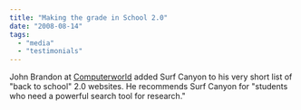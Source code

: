 ```yaml
---
title: "Making the grade in School 2.0"
date: "2008-08-14"
tags: 
  - "media"
  - "testimonials"
---
```


John Brandon at [Computerworld](http://blogs.computerworld.com/school_2_0) added Surf Canyon to his very short list of "back to school" 2.0 websites. He recommends Surf Canyon for "students who need a powerful search tool for research."
